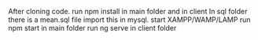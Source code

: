 After cloning code.
run npm install in main folder and in client
In sql folder there is a mean.sql file import this in mysql.
start XAMPP/WAMP/LAMP
run npm start in main folder
run ng serve in client folder

